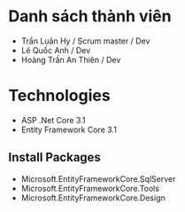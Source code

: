 # Danh sách thành viên
- Trần Luân Hy / Scrum master / Dev
- Lê Quốc Anh / Dev
- Hoàng Trần An Thiên / Dev
# Technologies
- ASP .Net Core 3.1
- Entity Framework Core 3.1
## Install Packages
- Microsoft.EntityFrameworkCore.SqlServer
- Microsoft.EntityFrameworkCore.Tools
- Microsoft.EntityFrameworkCore.Design


